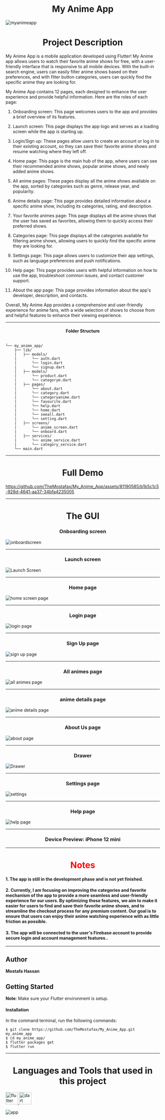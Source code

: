 <h1 align="center">My Anime App</h1>
<p align="center">
  
![myanimeapp](https://github.com/TheMostafax/My_Anime_App/assets/81190585/22c52210-dfb1-4eff-b07c-d07d431111cb)


</p>

<h1 align="center">Project Description </h1>

My Anime App is a mobile application developed using Flutter! My Anime app allows users to watch their favorite anime shows for free, with a user-friendly interface that is responsive to all mobile devices. With the built-in search engine, users can easily filter anime shows based on their preferences, and with filter button categories, users can quickly find the specific anime they are looking for.

My Anime App contains 12 pages, each designed to enhance the user experience and provide helpful information. Here are the roles of each page:

1.  Onboarding screen: This page welcomes users to the app and provides a brief overview of its features.

2.  Launch screen: This page displays the app logo and serves as a loading screen while the app is starting up.

3.  Login/Sign up: These pages allow users to create an account or log in to their existing account, so they can save their favorite anime shows and resume watching where they left off.

4.  Home page: This page is the main hub of the app, where users can see their recommended anime shows, popular anime shows, and newly added anime shows.

5.  All anime pages: These pages display all the anime shows available on the app, sorted by categories such as genre, release year, and popularity.

6.  Anime details page: This page provides detailed information about a specific anime show, including its categories, rating, and description.

7.  Your favorite animes page: This page displays all the anime shows that the user has saved as favorites, allowing them to quickly access their preferred shows.

8.  Categories page: This page displays all the categories available for filtering anime shows, allowing users to quickly find the specific anime they are looking for.

9.  Settings page: This page allows users to customize their app settings, such as language preferences and push notifications.

10.  Help page: This page provides users with helpful information on how to use the app, troubleshoot common issues, and contact customer support.

11.  About the app page: This page provides information about the app's developer, description, and contacts.

Overall, My Anime App provides a comprehensive and user-friendly experience for anime fans, with a wide selection of shows to choose from and helpful features to enhance their viewing experience.


<hr>

<h4 align="center">Folder Structure</h4>

```

└── my_anime_app/
    ├── lib/
    |   ├── models/
    |       └── auth.dart
    |       └── login.dart
    |       └── signup.dart
    │   ├── models/
    |       └── product.dart
    |       └── categorym.dart
    |   ├── pages/
    |       └── about.dart
    |       └── category.dart
    |       └── categoryanime.dart
    |       └── favourite.dart
    |       └── help.dart
    |       └── home.dart
    |       └── seeall.dart
    |       └── setting.dart
    |   ├── screens/
    |       └── anime_screen.dart
    |       └── onboard.dart
    |   ├── services/
    |       └── anime_service.dart
    |       └── category_service.dart
    └── main.dart

```

<hr>

<h1 align="center">Full Demo</h1>
<p align="center">
  


https://github.com/TheMostafax/My_Anime_App/assets/81190585/b1b5c1c5-928d-4641-aa37-34bfa4235005




</p>









<hr>


<h1 align="center">The GUI</h1>


<h3 align="center">Onboarding screen</h3>

![onboardscreen](https://github.com/TheMostafax/My_Anime_App/assets/81190585/7867e6f1-ea45-421d-8f13-9f0a18f1ede9)


<hr>

<h3 align="center">Launch screen</h3>


![Launch Screen](https://github.com/TheMostafax/My_Anime_App/assets/81190585/24640e8c-d508-4926-ac90-dd07167b5a55)




<hr>

<h3 align="center">Home page</h3>


![home screen page](https://github.com/TheMostafax/My_Anime_App/assets/81190585/fb6bd171-387c-4d25-b2fe-087cc630361b)



<hr>

<h3 align="center">Login page</h3>


![login page](https://github.com/TheMostafax/My_Anime_App/assets/81190585/f9abd75b-2218-47d0-bc13-75417485eb58)




<hr>

<h3 align="center">Sign Up page</h3>


![sign up page](https://github.com/TheMostafax/My_Anime_App/assets/81190585/11530a92-475f-4a10-b84e-28ea2ef53bf6)



<hr>


<h3 align="center">All animes page</h3>


![all animes page](https://github.com/TheMostafax/My_Anime_App/assets/81190585/9fc2b3f5-087f-417c-8d27-6e93c4b80f22)


<hr>

<h3 align="center">anime details page</h3>


![anime details page](https://github.com/TheMostafax/My_Anime_App/assets/81190585/e9f6294d-77aa-41e3-a3a6-a55301f5db5b)



<hr>

<h3 align="center">About Us page</h3>


![about page](https://github.com/TheMostafax/My_Anime_App/assets/81190585/cc256615-f345-43ad-9035-4bc608f0e7da)



<hr>

<h3 align="center">Drawer</h3>


![Drawer](https://github.com/TheMostafax/My_Anime_App/assets/81190585/d68542cb-2094-4b06-9e35-73e409a09a4b)

<hr>

<h3 align="center">Settings page</h3>


![settings](https://github.com/TheMostafax/My_Anime_App/assets/81190585/f3a72188-c7ec-4c27-b0a1-ac9889d5e50d)



<hr>

<h3 align="center">Help page</h3>


![help page](https://github.com/TheMostafax/My_Anime_App/assets/81190585/8ee79e3d-73cd-4dd4-a9c6-f299b5c5c408)


<hr>


<h3 align="center">Device Preview: iPhone 12 mini </h3>


<hr>


<h1 align="center" style="color:red;">Notes</h1>
<h4 align="left">1. The app is still in the development phase and is not yet finished.</h4>
<h4 align="left">2. Currently, I am focusing on improving the categories and favorite mechanism of the app to provide a more seamless and user-friendly experience for our users. By optimizing these features, we aim to make it easier for users to find and save their favorite anime shows, and to streamline the checkout process for any premium content. Our goal is to ensure that users can enjoy their anime watching experience with as little friction as possible.</h4>
<h4 align="left">3. The app will be connected to the user's Firebase account to provide secure login and account management features..</h4>

<hr>

## Author
**Mostafa Hassan**

## Getting Started

**Note**: Make sure your Flutter environment is setup.
#### Installation

In the command terminal, run the following commands:

    $ git clone https://github.com/TheMostafax/My_Anime_App.git my_anime_app
    $ cd my_anime_app/
    $ flutter packages get
    $ flutter run
    
<hr>
<h1 align="center">Languages and Tools that used in this project</h1>
<a href="https://flutter.dev" target="_blank" rel="noreferrer"> <img src="https://www.vectorlogo.zone/logos/flutterio/flutterio-icon.svg" alt="flutter" width="40" height="40"/> </a><a href="https://dart.dev" target="_blank" rel="noreferrer"> <img src="https://www.vectorlogo.zone/logos/dartlang/dartlang-icon.svg" alt="dart" width="40" height="40"/> </a>

<p align="center">
  

![app](https://github.com/TheMostafax/My_Anime_App/assets/81190585/db9c52e4-89c3-439c-84e2-5100219fa8bf)


</p>

